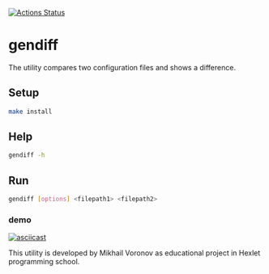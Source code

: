 [![Actions Status](https://github.com/msvoronov/frontend-project-46/actions/workflows/hexlet-check.yml/badge.svg)](https://github.com/msvoronov/frontend-project-46/actions)

# gendiff

The utility compares two configuration files and shows a difference.

## Setup

```bash
make install
```

## Help

```bash
gendiff -h
```

## Run

```bash
gendiff [options] <filepath1> <filepath2>
```

### demo
[![asciicast](https://asciinema.org/a/5nh4ghVhNT8wo4hRcYJjrq2xQ.svg)](https://asciinema.org/a/5nh4ghVhNT8wo4hRcYJjrq2xQ)

This utility is developed by Mikhail Voronov as educational project in Hexlet programming school.